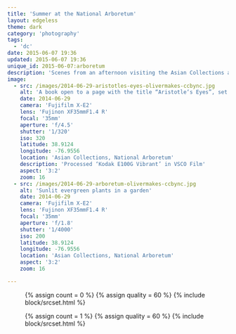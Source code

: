 ```yaml
---
title: 'Summer at the National Arboretum'
layout: edgeless
theme: dark
category: 'photography'
tags:
  - 'dc'
date: 2015-06-07 19:36
updated: 2015-06-07 19:36
unique_id: 2015-06-07:arboretum
description: 'Scenes from an afternoon visiting the Asian Collections at DC’s arboretum.'
image:
  - src: /images/2014-06-29-aristotles-eyes-olivermakes-ccbync.jpg
    alt: 'A book open to a page with the title “Aristotle‘s Eyes”, set in a grassy, shady garden.'
    date: 2014-06-29
    camera: 'Fujifilm X-E2'
    lens: 'Fujinon XF35mmF1.4 R'
    focal: '35mm'
    aperture: 'f/4.5'
    shutter: '1/320'
    iso: 320
    latitude: 38.9124
    longitude: -76.9556
    location: 'Asian Collections, National Arboretum'
    description: 'Processed ‘Kodak E100G Vibrant’ in VSCO Film'
    aspect: '3:2'
    zoom: 16
  - src: /images/2014-06-29-arboretum-olivermakes-ccbync.jpg
    alt: 'Sunlit evergreen plants in a garden'
    date: 2014-06-29
    camera: 'Fujifilm X-E2'
    lens: 'Fujinon XF35mmF1.4 R'
    focal: '35mm'
    aperture: 'f/1.8'
    shutter: '1/4000'
    iso: 200
    latitude: 38.9124
    longitude: -76.9556
    location: 'Asian Collections, National Arboretum'
    aspect: '3:2'
    zoom: 16

---
```


<figure class="image--wide">
  {% assign count = 0 %}
  {% assign quality = 60 %}
  {% include block/srcset.html %}
</figure>

<figure class="image--wide">
  {% assign count = 1 %}
  {% assign quality = 60 %}
  {% include block/srcset.html %}
</figure>
